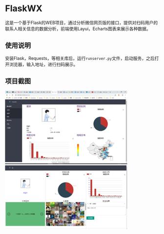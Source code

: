 # FlaskWX
这是一个基于Flask的WEB项目，通过分析微信网页版的接口，提供对扫码用户的联系人相关信息的数据分析，前端使用Layui，Echarts图表来展示各种数据。
## 使用说明
安装Flask，Requests，等相关库后，运行`runserver.py`文件，启动服务，之后打开浏览器，输入地址，进行扫码展示。
## 项目截图
<div >
  <img src="https://github.com/1414044032/imgs/blob/master/WX.jpg"  width="400"  />
    <img src="https://github.com/1414044032/imgs/blob/master/%E5%9B%BE%E7%89%871.png"  width="400"  />
 </div>
